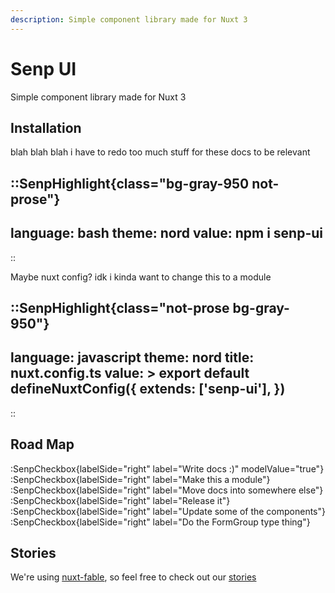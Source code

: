```yaml
---
description: Simple component library made for Nuxt 3
---
```


# Senp UI

Simple component library made for Nuxt 3

## Installation

blah blah blah i have to redo too much stuff for these docs to be relevant

::SenpHighlight{class="bg-gray-950 not-prose"}
---
language: bash
theme: nord
value: npm i senp-ui
---
::


Maybe nuxt config? idk i kinda want to change this to a module

::SenpHighlight{class="not-prose bg-gray-950"}
---
language: javascript
theme: nord
title: nuxt.config.ts
value: >
  export default defineNuxtConfig({
    extends: ['senp-ui'],
  })
---
::

## Road Map

:SenpCheckbox{labelSide="right" label="Write docs :)" modelValue="true"}
:SenpCheckbox{labelSide="right" label="Make this a module"}
:SenpCheckbox{labelSide="right" label="Move docs into somewhere else"}
:SenpCheckbox{labelSide="right" label="Release it"}
:SenpCheckbox{labelSide="right" label="Update some of the components"}
:SenpCheckbox{labelSide="right" label="Do the FormGroup type thing"}

## Stories

We're using [nuxt-fable](https://nuxt-fable-docs.vercel.app), so feel free to check out our [stories](/_stories)